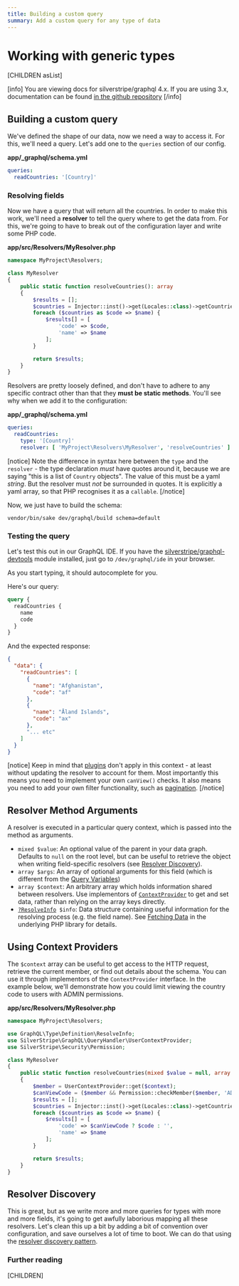 ```yaml
---
title: Building a custom query
summary: Add a custom query for any type of data
---
```

# Working with generic types

[CHILDREN asList]

[info]
You are viewing docs for silverstripe/graphql 4.x.
If you are using 3.x, documentation can be found
[in the github repository](https://github.com/silverstripe/silverstripe-graphql/tree/3)
[/info]

## Building a custom query

We've defined the shape of our data, now we need a way to access it. For this,
we'll need a query. Let's add one to the `queries` section of our config.

**app/_graphql/schema.yml**
```yaml
queries:
  readCountries: '[Country]'
```

### Resolving fields

Now we have a query that will return all the countries. In order to make this work, we'll
need a **resolver** to tell the query where to get the data from. For this, we're going to
have to break out of the configuration layer and write some PHP code.

**app/src/Resolvers/MyResolver.php**
```php
namespace MyProject\Resolvers;

class MyResolver
{
    public static function resolveCountries(): array
    {
        $results = [];
        $countries = Injector::inst()->get(Locales::class)->getCountries();
        foreach ($countries as $code => $name) {
            $results[] = [
                'code' => $code,
                'name' => $name
            ];
        }

        return $results;
    }
}
```

Resolvers are pretty loosely defined, and don't have to adhere to any specific contract
other than that they **must be static methods**. You'll see why when we add it to the configuration:

**app/_graphql/schema.yml**
```yaml
queries:
  readCountries:
    type: '[Country]'
    resolver: [ 'MyProject\Resolvers\MyResolver', 'resolveCountries' ]
```

[notice]
Note the difference in syntax here between the `type` and the `resolver` - the type declaration
_must_ have quotes around it, because we are saying "this is a list of `Country` objects". The value
of this must be a yaml _string_. But the resolver must _not_ be surrounded in quotes. It is explicitly
a yaml array, so that PHP recognises it as a `callable`.
[/notice]

Now, we just have to build the schema:

`vendor/bin/sake dev/graphql/build schema=default`

### Testing the query

Let's test this out in our GraphQL IDE. If you have the [silverstripe/graphql-devtools](https://github.com/silverstripe/silverstripe-graphql-devtools)
module installed, just go to `/dev/graphql/ide` in your browser.

As you start typing, it should autocomplete for you.

Here's our query:
```graphql
query {
  readCountries {
    name
    code
  }
}
```

And the expected response:

```json
{
  "data": {
    "readCountries": [
      {
        "name": "Afghanistan",
        "code": "af"
      },
      {
        "name": "Åland Islands",
        "code": "ax"
      },
      "... etc"
    ]
  }
}
```

[notice]
Keep in mind that [plugins](../working_with_DataObjects/query_plugins)
don't apply in this context - at least without updating the resolver
to account for them. Most importantly this means you need to
implement your own `canView()` checks. It also means you need
to add your own filter functionality, such as [pagination](adding_pagination).
[/notice]

## Resolver Method Arguments

A resolver is executed in a particular query context, which is passed into the method as arguments.

* `mixed $value`: An optional value of the parent in your data graph.
  Defaults to `null` on the root level, but can be useful to retrieve the object
  when writing field-specific resolvers (see [Resolver Discovery](resolver_discovery)).
* `array $args`: An array of optional arguments for this field (which is different from the [Query Variables](https://graphql.org/learn/queries/#variables))
* `array $context`: An arbitrary array which holds information shared between resolvers.
  Use implementors of [`ContextProvider`](api:SilverStripe\GraphQL\Schema\Interfaces\ContextProvider) to get and set
  data, rather than relying on the array keys directly.
* [`?ResolveInfo`](api:GraphQL\Type\Definition\ResolveInfo)` $info`: Data structure containing useful information for the resolving process (e.g. the field name).
  See [Fetching Data](http://webonyx.github.io/graphql-php/data-fetching/) in the underlying PHP library for details.

## Using Context Providers

The `$context` array can be useful to get access to the HTTP request,
retrieve the current member, or find out details about the schema.
You can use it through implementors of the `ContextProvider` interface.
In the example below, we'll demonstrate how you could limit viewing the country code to
users with ADMIN permissions.

**app/src/Resolvers/MyResolver.php**
```php
namespace MyProject\Resolvers;

use GraphQL\Type\Definition\ResolveInfo;
use SilverStripe\GraphQL\QueryHandler\UserContextProvider;
use SilverStripe\Security\Permission;

class MyResolver
{
    public static function resolveCountries(mixed $value = null, array $args = [], array $context = [], ?ResolveInfo $info = null): array
    {
        $member = UserContextProvider::get($context);
        $canViewCode = ($member && Permission::checkMember($member, 'ADMIN'));
        $results = [];
        $countries = Injector::inst()->get(Locales::class)->getCountries();
        foreach ($countries as $code => $name) {
            $results[] = [
                'code' => $canViewCode ? $code : '',
                'name' => $name
            ];
        }

        return $results;
    }
}
```

## Resolver Discovery

This is great, but as we write more and more queries for types with more and more fields,
it's going to get awfully laborious mapping all these resolvers. Let's clean this up a bit by
adding a bit of convention over configuration, and save ourselves a lot of time to boot. We can do
that using the [resolver discovery pattern](resolver_discovery).

### Further reading

[CHILDREN]
